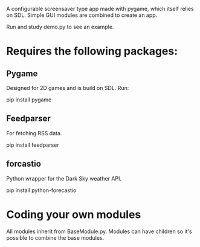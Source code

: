 A configurable screensaver type app made with pygame, which itself relies on SDL. Simple GUI modules are combined to create an app. 

Run and study demo.py to see an example.

# Requires the following packages:

## Pygame

Designed for 2D games and is build on SDL. Run:

pip install pygame

## Feedparser

For fetching RSS data.

pip install feedparser

## forcastio

Python wrapper for the Dark Sky weather API.

pip install python-forecastio

# Coding your own modules
All modules inherit from BaseModule.py. Modules can have children so it's possible to combine the base modules.



